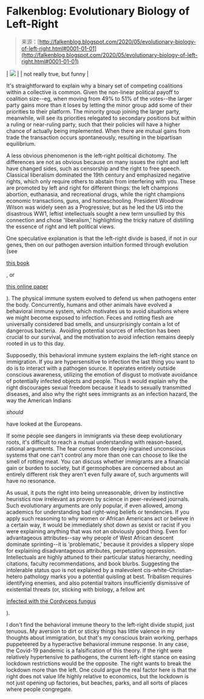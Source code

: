 <!--yml
category: 未分类
date: 2024-05-12 19:57:57
-->

# Falkenblog: Evolutionary Biology of Left-Right

> 来源：[http://falkenblog.blogspot.com/2020/05/evolutionary-biology-of-left-right.html#0001-01-01](http://falkenblog.blogspot.com/2020/05/evolutionary-biology-of-left-right.html#0001-01-01)

| [![](img/bf8efffaf0bedda4a1bc5dd186e80e8b.png)](https://blogger.googleusercontent.com/img/b/R29vZ2xl/AVvXsEjETaiZPHtDRMJQvnUxG6DvyzXTBtarsBTcYSlwhPeMh_5F0-Sgnr_DKwpSm0jCxGLMoyIliEOgwZizeiV75y6C4hqv1ElvsW0CcgfslQIfk0kI6z7awC2jutP97M_u2zvgOZKN7A/s1600/leftright.png) |
| not really true, but funny |

It's straightforward to explain why a binary set of competing coalitions within a collective is common. Given the non-linear political payoff to coalition size--eg, when moving from 49% to 51% of the votes--the larger party gains more than it loses by letting the minor group add some of their priorities to their platform. The minority group joining the larger party, meanwhile, will see its priorities relegated to secondary positions but within a ruling or near-ruling party, such that their policies will have a higher chance of actually being implemented. When there are mutual gains from trade the transaction occurs spontaneously, resulting in the bipartisan equilibrium.

A less obvious phenomenon is the left-right political dichotomy. The differences are not as obvious because on many issues the right and left have changed sides, such as censorship and the right to free speech. Classical liberalism dominated the 19th century and emphasized negative rights, which only require others to abstain from interfering with you. These are promoted by left and right for different things: the left champions abortion, euthanasia, and recreational drugs, while the right champions economic transactions, guns, and homeschooling. President Woodrow Wilson was widely seen as a Progressive, but as he led the US into the disastrous WW1, leftist intellectuals sought a new term unsullied by this connection and chose 'liberalism,' highlighting the tricky nature of distilling the essence of right and left political views.

One speculative explanation is that the left-right divide is based, if not in our genes, then on our pathogen aversion intuition formed through evolution (see

[this book](https://www.amazon.com/Taming-Intuition-Reflection-Democratic-Accountability/dp/1108400310)

, or

[this online paper](https://pure.au.dk/portal/files/121655571/12_31_Post_print_Healthy_Out_Group_Members_2017.pdf)

). The physical immune system evolved to defend us when pathogens enter the body. Concurrently, humans and other animals have evolved a behavioral immune system, which motivates us to avoid situations where we might become exposed to infection. Feces and rotting flesh are universally considered bad smells, and unsurprisingly contain a lot of dangerous bacteria.  Avoiding potential sources of infection has been crucial to our survival, and the motivation to avoid infection remains deeply rooted in us to this day.

Supposedly, this behavioral immune system explains the left-right stance on immigration. If you are hypersensitive to infection the last thing you want to do is to interact with a pathogen source. It operates entirely outside conscious awareness, utilizing the emotion of disgust to motivate avoidance of potentially infected objects and people. Thus it would explain why the right discourages sexual freedom because it leads to sexually transmitted diseases, and also why the right sees immigrants as an infection hazard, the way the American Indians

*should*

have looked at the Europeans.

If some people see dangers in immigrants via these deep evolutionary roots, it's difficult to reach a mutual understanding with reason-based, rational arguments. The fear comes from deeply ingrained unconscious systems that one can't control any more than one can choose to like the smell of rotting meat. You can discuss whether immigrants are a financial gain or burden to society, but if germophobes are concerned about an entirely different risk they aren't even fully aware of, such arguments will have no resonance.

As usual, it puts the right into being unreasonable, driven by instinctive heuristics now irrelevant as proven by science in peer-reviewed journals. Such evolutionary arguments are only popular, if even allowed, among academics for understanding bad right-wing beliefs or tendencies. If you apply such reasoning to why women or African Americans act or believe in a certain way, it would be immediately shot down as sexist or racist if you were explaining anything that was not an obviously good thing. Even for advantageous attributes--say why people of West African descent dominate sprinting--it is 'problematic,' because it provides a slippery slope for explaining disadvantageous attributes, perpetuating oppression.  Intellectuals are highly attuned to their particular status hierarchy, needing citations, faculty recommendations, and book blurbs. Suggesting the intolerable status quo is not explained by a malevolent cis-white-Christian-hetero pathology marks you a potential quisling at best. Tribalism requires identifying enemies, and also potential traitors insufficiently dismissive of existential threats (or, sticking with biology, a fellow ant

[infected with the Cordyceps fungus](https://www.theatlantic.com/science/archive/2017/11/how-the-zombie-fungus-takes-over-ants-bodies-to-control-their-minds/545864/)

).

I don't find the behavioral immune theory to the left-right divide stupid, just tenuous. My aversion to dirt or sticky things has little valence in my thoughts about immigration, but that's my conscious brain working, perhaps puppeteered by a hyperactive behavioral immune response. In any case, the Covid-19 pandemic is a falsification of this theory. If the right were relatively hypertensive to pathogens, the current left-right stance on easing lockdown restrictions would be the opposite. The right wants to break the lockdown more than the left. One could argue the real factor here is that the right does not value life highly relative to economics, but the lockdown is not just opening up factories, but beaches, parks, and all sorts of places where people congregate.